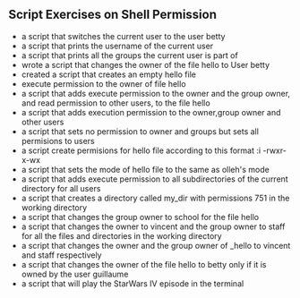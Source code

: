 ## Script Exercises on Shell Permission

-  a script that switches the current user to the user betty 
-  a script that prints the username of the current user
-  a script that prints all the groups the current user is part of
-  wrote a script that changes the owner of the file hello to User betty
- created a script that creates an empty hello file
- execute permission to the owner of file hello
- a script that adds execute permission to the owner and the group owner, and read permission to other users, to the file hello
- a script that adds execution permission to the owner,group owner and other users
- a script that sets no permission to owner and groups but sets all permisions to users
- a script create permisions for hello file according to this format :i
     -rwxr-x-wx
- a script that sets the mode of hello file to the same as olleh's mode
- a script that adds execute permission to all subdirectories of the current directory for all users
- a script that creates a directory called my_dir with permissions 751 in the working directory
- a script that changes the group owner to school for the file hello
- a script that changes the owner to vincent and the group owner to staff for all the files and directories in the working directory
- a script that changes the owner and the group owner of _hello to vincent and staff respectively
-  a script that changes the owner of the file hello to betty only if it is owned by the user guillaume
- a script that will play the StarWars IV episode in the terminal


